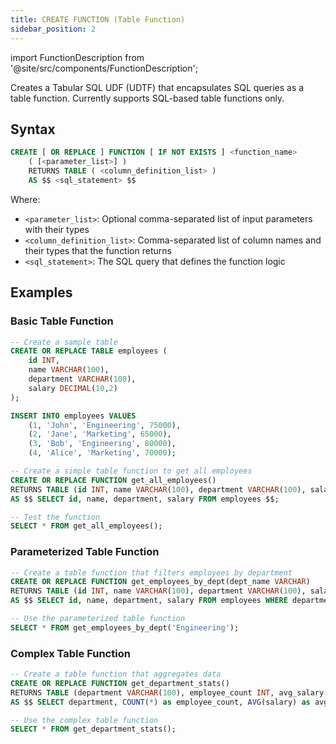 ```yaml
---
title: CREATE FUNCTION (Table Function)
sidebar_position: 2
---
```

import FunctionDescription from '@site/src/components/FunctionDescription';

<FunctionDescription description="Introduced or updated: v1.2.600"/>

Creates a Tabular SQL UDF (UDTF) that encapsulates SQL queries as a table function. Currently supports SQL-based table functions only.

## Syntax

```sql
CREATE [ OR REPLACE ] FUNCTION [ IF NOT EXISTS ] <function_name> 
    ( [<parameter_list>] ) 
    RETURNS TABLE ( <column_definition_list> ) 
    AS $$ <sql_statement> $$
```

Where:
- `<parameter_list>`: Optional comma-separated list of input parameters with their types
- `<column_definition_list>`: Comma-separated list of column names and their types that the function returns
- `<sql_statement>`: The SQL query that defines the function logic

## Examples

### Basic Table Function

```sql
-- Create a sample table
CREATE OR REPLACE TABLE employees (
    id INT, 
    name VARCHAR(100), 
    department VARCHAR(100),
    salary DECIMAL(10,2)
);

INSERT INTO employees VALUES 
    (1, 'John', 'Engineering', 75000), 
    (2, 'Jane', 'Marketing', 65000),
    (3, 'Bob', 'Engineering', 80000),
    (4, 'Alice', 'Marketing', 70000);

-- Create a simple table function to get all employees
CREATE OR REPLACE FUNCTION get_all_employees() 
RETURNS TABLE (id INT, name VARCHAR(100), department VARCHAR(100), salary DECIMAL(10,2))
AS $$ SELECT id, name, department, salary FROM employees $$;

-- Test the function
SELECT * FROM get_all_employees();
```

### Parameterized Table Function

```sql
-- Create a table function that filters employees by department
CREATE OR REPLACE FUNCTION get_employees_by_dept(dept_name VARCHAR)
RETURNS TABLE (id INT, name VARCHAR(100), department VARCHAR(100), salary DECIMAL(10,2))
AS $$ SELECT id, name, department, salary FROM employees WHERE department = dept_name $$;

-- Use the parameterized table function
SELECT * FROM get_employees_by_dept('Engineering');
```

### Complex Table Function

```sql
-- Create a table function that aggregates data
CREATE OR REPLACE FUNCTION get_department_stats()
RETURNS TABLE (department VARCHAR(100), employee_count INT, avg_salary DECIMAL(10,2))
AS $$ SELECT department, COUNT(*) as employee_count, AVG(salary) as avg_salary FROM employees GROUP BY department $$;

-- Use the complex table function
SELECT * FROM get_department_stats();
```